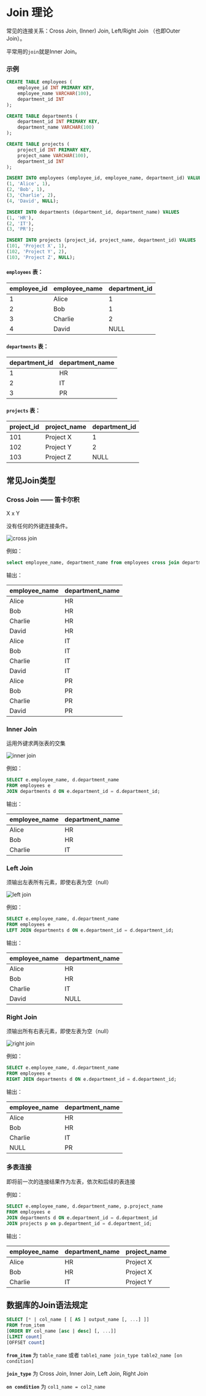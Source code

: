 # Join 理论

常见的连接关系：Cross Join, (Inner) Join, Left/Right Join （也即Outer Join）。

平常用的`join`就是Inner Join。

### 示例

```sql
CREATE TABLE employees (
    employee_id INT PRIMARY KEY,
    employee_name VARCHAR(100),
    department_id INT
);

CREATE TABLE departments (
    department_id INT PRIMARY KEY,
    department_name VARCHAR(100)
);

CREATE TABLE projects (
    project_id INT PRIMARY KEY,
    project_name VARCHAR(100),
    department_id INT
);

INSERT INTO employees (employee_id, employee_name, department_id) VALUES
(1, 'Alice', 1),
(2, 'Bob', 1),
(3, 'Charlie', 2),
(4, 'David', NULL);

INSERT INTO departments (department_id, department_name) VALUES
(1, 'HR'),
(2, 'IT'),
(3, 'PR');

INSERT INTO projects (project_id, project_name, department_id) VALUES
(101, 'Project X', 1),
(102, 'Project Y', 2),
(103, 'Project Z', NULL);
```

#### `employees` 表：

| employee_id | employee_name | department_id |
|-------------|---------------|---------------|
| 1           | Alice         | 1             |
| 2           | Bob           | 1             |
| 3           | Charlie       | 2             |
| 4           | David         | NULL          |

#### `departments` 表：

| department_id | department_name |
|---------------|-----------------|
| 1             | HR              |
| 2             | IT              |
| 3             | PR              |

#### `projects` 表：

| project_id | project_name | department_id |
|------------|--------------|---------------|
| 101        | Project X    | 1             |
| 102        | Project Y    | 2             |
| 103        | Project Z    | NULL          |

## 常见Join类型

### Cross Join —— 笛卡尔积

X x Y

没有任何的外键连接条件。

![cross join](../img/crossjoin.png)

例如：

```sql
select employee_name, department_name from employees cross join departments;
```

输出：

| employee_name | department_name |
|---------------|-----------------|
| Alice         | HR              |
| Bob           | HR              |
| Charlie       | HR              |
| David         | HR              |
| Alice         | IT              |
| Bob           | IT              |
| Charlie       | IT              |
| David         | IT              |
| Alice         | PR              |
| Bob           | PR              |
| Charlie       | PR              |
| David         | PR              |


### Inner Join 

运用外键求两张表的交集

![inner join](../img/innerjoin.png)

例如：

```sql
SELECT e.employee_name, d.department_name
FROM employees e
JOIN departments d ON e.department_id = d.department_id;
```

输出：

| employee_name | department_name |
|---------------|-----------------|
| Alice         | HR              |
| Bob           | HR              |
| Charlie       | IT              |


### Left Join

须输出左表所有元素，即使右表为空（null）

![left join](../img/leftjoin.png)

例如：

```sql
SELECT e.employee_name, d.department_name
FROM employees e
LEFT JOIN departments d ON e.department_id = d.department_id;
```

输出：

| employee_name | department_name |
|---------------|-----------------|
| Alice         | HR              |
| Bob           | HR              |
| Charlie       | IT              |
| David         | NULL            |


### Right Join

须输出所有右表元素，即使左表为空（null）

![right join](../img/rightjoin.png)

例如：

```sql
SELECT e.employee_name, d.department_name
FROM employees e
RIGHT JOIN departments d ON e.department_id = d.department_id;
```

输出：

| employee_name | department_name |
|---------------|-----------------|
| Alice         | HR              |
| Bob           | HR              |
| Charlie       | IT              |
| NULL          | PR              |


### 多表连接

即将前一次的连接结果作为左表，依次和后续的表连接

例如：

```sql
SELECT e.employee_name, d.department_name, p.project_name
FROM employees e
JOIN departments d ON e.department_id = d.department_id
JOIN projects p on p.department_id = d.department_id;
```

输出：

| employee_name | department_name | project_name |
|---------------|-----------------|--------------|
| Alice         | HR              | Project X    |
| Bob           | HR              | Project X    |
| Charlie       | IT              | Project Y    |

## 数据库的Join语法规定

```sql
SELECT [* | col_name [ [ AS ] output_name [, ...] ]]
FROM from_item
[ORDER BY col_name [asc | desc] [, ...]]
[LIMIT count]
[OFFSET count]
```

**`from_item`** 为 `table_name` 或者 `table1_name join_type table2_name [on condition]`

**`join_type`** 为 Cross Join, Inner Join, Left Join, Right Join

**`on condition`** 为 `col1_name = col2_name`